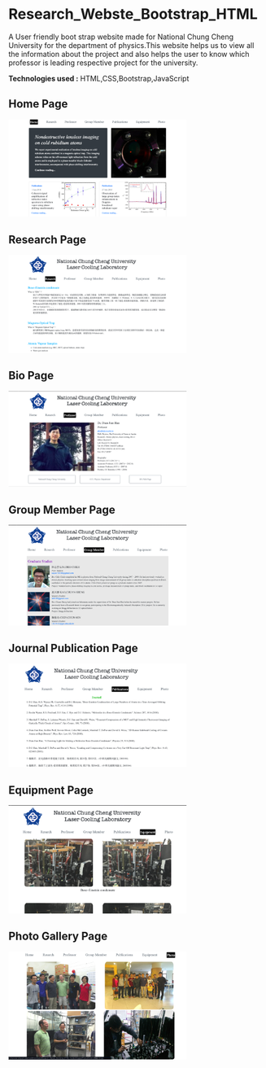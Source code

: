 # Research_Webste_Bootstrap_HTML

A User friendly boot strap website made for National Chung Cheng University for the department of physics.This website helps us to view all the information about the project and also helps the user to know which professor is leading respective project for the university.


<b> Technologies used :</b> HTML,CSS,Bootstrap,JavaScript

## Home Page

<img src="home.png" width="350">

## Research Page

<img src="Research_page.png" width="350">

## Bio Page

<img src="bio.png" width="350">

## Group Member Page

<img src="Group_memeber_page.png" width="350">

## Journal Publication Page

<img src="Journal_publication_page.png" width="350">

## Equipment Page

<img src="Equipment_page.png" width="350">

## Photo Gallery Page

<img src="Photo_gallery.png" width="350">


